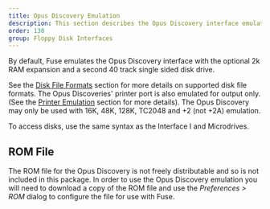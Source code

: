 ```yaml
---
title: Opus Discovery Emulation
description: This section describes the Opus Discovery interface emulation in Fuse.
order: 130
group: Floppy Disk Interfaces
---
```


By default, Fuse emulates the Opus Discovery interface with the optional 2k RAM
expansion and a second 40 track single sided disk drive.

See the [Disk File Formats](formats.html) section for more details on supported
disk file formats. The Opus Discoveries' printer port is also emulated for
output only. (See the [Printer Emulation](printer.html) section for more
details). The Opus Discovery may only be used with 16K, 48K, 128K, TC2048 and +2
(not +2A) emulation.

To access disks, use the same syntax as the Interface I and Microdrives.

## ROM File

The ROM file for the Opus Discovery is not freely distributable and so is not
included in this package. In order to use the Opus Discovery emulation you will
need to download a copy of the ROM file and use the *Preferences > ROM* dialog
to configure the file for use with Fuse.
